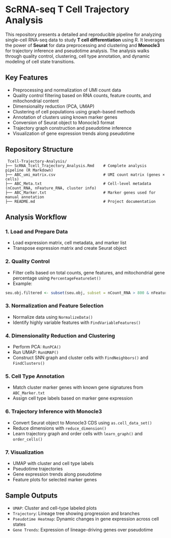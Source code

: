 # ScRNA-seq T Cell Trajectory Analysis

This repository presents a detailed and reproducible pipeline for analyzing single-cell RNA-seq data to study **T cell differentiation** using R. It leverages the power of **Seurat** for data preprocessing and clustering and **Monocle3** for trajectory inference and pseudotime analysis. The analysis walks through quality control, clustering, cell type annotation, and dynamic modeling of cell state transitions.

## Key Features

- Preprocessing and normalization of UMI count data
- Quality control filtering based on RNA counts, feature counts, and mitochondrial content
- Dimensionality reduction (PCA, UMAP)
- Clustering of cell populations using graph-based methods
- Annotation of clusters using known marker genes
- Conversion of Seurat object to Monocle3 format
- Trajectory graph construction and pseudotime inference
- Visualization of gene expression trends along pseudotime


## Repository Structure

```
 Tcell-Trajectory-Analysis/
├── ScRNA_Tcell_Trajectory_Analysis.Rmd    # Complete analysis pipeline (R Markdown)
├── ABC_umi_matrix.csv                     # UMI count matrix (genes × cells)
├── ABC_Meta.txt                           # Cell-level metadata (nCount_RNA, nFeature_RNA, cluster info)
├── ABC_Marker.txt                         # Marker genes used for manual annotation
├── README.md                              # Project documentation
```

##  Analysis Workflow

### 1. Load and Prepare Data

- Load expression matrix, cell metadata, and marker list
- Transpose expression matrix and create Seurat object

### 2. Quality Control

- Filter cells based on total counts, gene features, and mitochondrial gene percentage using `PercentageFeatureSet()`
- Example:
```r
seu.obj.filtered <- subset(seu.obj, subset = nCount_RNA > 800 & nFeature_RNA > 500 & mitopercent < 20)
```

### 3. Normalization and Feature Selection

- Normalize data using `NormalizeData()`
- Identify highly variable features with `FindVariableFeatures()`

### 4. Dimensionality Reduction and Clustering

- Perform PCA: `RunPCA()`
- Run UMAP: `RunUMAP()`
- Construct SNN graph and cluster cells with `FindNeighbors()` and `FindClusters()`

### 5. Cell Type Annotation

- Match cluster marker genes with known gene signatures from `ABC_Marker.txt`
- Assign cell type labels based on marker gene expression

### 6. Trajectory Inference with Monocle3

- Convert Seurat object to Monocle3 CDS using `as.cell_data_set()`
- Reduce dimensions with `reduce_dimension()`
- Learn trajectory graph and order cells with `learn_graph()` and `order_cells()`

### 7. Visualization

- UMAP with cluster and cell type labels
- Pseudotime trajectories
- Gene expression trends along pseudotime
- Feature plots for selected marker genes

## Sample Outputs

- `UMAP`: Cluster and cell-type labeled plots
- `Trajectory`: Lineage tree showing progression and branches
- `Pseudotime Heatmap`: Dynamic changes in gene expression across cell states
- `Gene Trends`: Expression of lineage-driving genes over pseudotime

